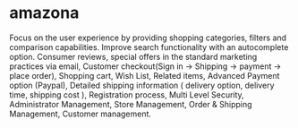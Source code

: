 # amazona
Focus on the user experience by providing shopping categories, filters and comparison capabilities. Improve search functionality with an autocomplete option. Consumer reviews, special offers in the standard marketing practices via email, Customer checkout(Sign in → Shipping → payment → place order), Shopping cart, Wish List, Related items, Advanced Payment option (Paypal), Detailed shipping information ( delivery option, delivery time, shipping cost ), Registration process, Multi Level Security, Administrator Management, Store Management, Order &amp; Shipping Management, Customer management.
